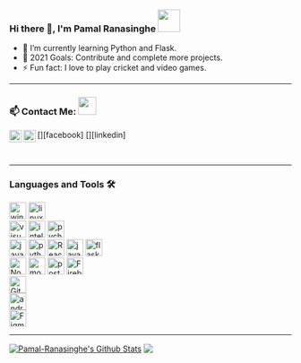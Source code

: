 ### Hi there 👋, I'm Pamal Ranasinghe <img src="https://img.icons8.com/color/96/000000/sri-lanka.png" height="40"/>

- 🌱 I’m currently learning Python and Flask.
- 🥅 2021 Goals: Contribute and complete more projects.
- ⚡ Fun fact: I love to play cricket and video games.


---

### 📫 Contact Me: <img src="https://media.giphy.com/media/LnQjpWaON8nhr21vNW/giphy.gif" height="32">


[<img align="left" alt="Pamal-Ranasinghe | Facebook" height="22px" src="https://img.icons8.com/fluent/240/000000/facebook-new.png"/>][facebook]
[<img align="left" alt="Pamal-Ranasinghe | LinkedIn" height="22px" src="https://img.icons8.com/fluent/240/000000/linkedin.png"/>][linkedin]
<!-- 
[<img align="left" alt="Sabesan | Facebook" height="22px" src="https://img.icons8.com/fluent/240/000000/facebook-new.png"/>][facebook]
[<img align="left" alt="Sabesan | Instagram" height="22px" src="https://img.icons8.com/fluent/240/000000/instagram-new.png"/>][instagram]
[<img align="left" alt="Sabesan | Messenger" height="22px" src="https://img.icons8.com/fluent/240/000000/facebook-messenger--v2.png"/>][messenger]
[<img align="left" alt="Sabesan | LinkedIn" height="22px" src="https://img.icons8.com/fluent/240/000000/linkedin.png"/>][linkedin]
[<img align="left" alt="Sabesan | Skype" height="22px" src="https://img.icons8.com/color/240/000000/skype--v1.png"/>][skype]
[<img align="left" alt="Sabesan | Telegram" height="22px" src="https://img.icons8.com/color/240/000000/telegram-app--v1.png"/>][telegram] -->

<br />


---

### Languages and Tools 🛠️

<p><img alt="windows" width="30px" src="https://img.icons8.com/color/240/000000/windows-10.png">
<!--   <img alt="macos" width="30px" src="https://img.icons8.com/officel/160/000000/mac-logo.png"> -->
  <img alt="linux" width="30px" src="https://img.icons8.com/color/96/000000/linux.png">
<br />
<img alt="visual studio code" width="30px" src="https://img.icons8.com/fluent/240/000000/visual-studio-code-2019.png" />
<img alt="intellij" width="30px" src="https://img.icons8.com/color/48/000000/intellij-idea.png"/>
<img alt="pycharm" width="30px" src="https://img.icons8.com/color/48/000000/pycharm.png"/>
<!-- <img alt="PyCharm" width="30px" src="https://img.icons8.com/fluent/240/000000/PyCharm.png" /> -->
<br />
<!-- <img alt="html5" width="30px" src="https://img.icons8.com/color/240/000000/html-5.png">
<img alt="css3" width="30px" src="https://img.icons8.com/color/240/000000/css3.png"> -->
<img alt="javascript" width="30px" src="https://img.icons8.com/color/240/000000/javascript.png" />
<img alt="python" width="30px" src="https://img.icons8.com/color/240/000000/python.png">
<img alt="ReactJs" width="30px" src="https://img.icons8.com/color/240/000000/react-native.png"/>
<img alt="java" width="30px" src="https://img.icons8.com/color/240/000000/java-coffee-cup-logo--v1.png"/>
<!-- <img alt="react-native" width="30px" src="https://img.icons8.com/color/240/000000/react-native.png"/> -->
<img alt="flask" width="30px" src="https://img.icons8.com/nolan/50/flask.png"/>
<!-- <img alt="flutter" width="30px" src="https://img.icons8.com/color/240/000000/flutter.png"/> -->
<!-- <img alt="angularjs" width="30px" src="https://img.icons8.com/color/240/000000/angularjs.png"/> -->
<!-- <img alt="vue-js" width="30px" src="https://img.icons8.com/color/240/000000/vue-js.png"/> -->
<br />
<img alt="Node.js" width="30px" src="https://img.icons8.com/color/240/000000/nodejs.png">
<img alt="mongodb" width="30px" src="https://img.icons8.com/color/240/000000/mongodb.png">
<img alt="postgres" width="30px" src="https://img.icons8.com/color/48/000000/postgreesql.png"/>
<img alt="Firebase" width="30px" src="https://img.icons8.com/color/240/000000/firebase.png"/>
<br />
<img alt="Git" width="30px" src="https://img.icons8.com/color/240/000000/git.png">
<br />
<img alt="android" width="30px" src="https://img.icons8.com/color/240/000000/android-os.png"/>
<!-- <img alt="ios" width="30px" src="https://img.icons8.com/color/240/000000/ios-logo.png"/> -->
<br />
<img alt="Figma" width="30px" src="https://img.icons8.com/fluent/240/000000/figma.png"/>
<!-- <img alt="adobeXD" width="30px" src="https://img.icons8.com/color/240/000000/adobe-xd--v1.png"/> -->
<!-- <img alt="Sketch" width="30px" src="https://img.icons8.com/plasticine/200/000000/sketch.png"/></p> -->


---
<!-- 
[![Didula's github stats](https://github-readme-stats.vercel.app/api?username=Didula-Lakminda)](https://github.com/Didula-Lakminda/github-readme-stats)

[![Top Langs](https://github-readme-stats.vercel.app/api/top-langs/?username=Didula-Lakminda)](https://github.com/Didula-Lakminda/github-readme-stats) -->

<a href="https://github-readme-stats.vercel.app/api?username=Pamal-Ranasinghe&show_icons=true&hide_border=true&count_private=true&include_all_commits=true&theme=algolia">
	<img align="center" alt="Pamal-Ranasinghe's Github Stats" src="https://github-readme-stats.vercel.app/api?username=Pamal-Ranasinghe&show_icons=true&hide_border=true&count_private=true&include_all_commits=true&theme=algolia" /></a>
<a href="https://github-readme-stats.vercel.app/api/top-langs/?username=Pamal-Ranasinghe&layout=compact&theme=algolia">
	<img align="center" src="https://github-readme-stats.vercel.app/api/top-langs/?username=Pamal-Ranasinghe&layout=compact&theme=algolia" />
</a>

<!-- [linkedin]: https://www.linkedin.com/in/didula-lakminda/
[facebook]: https://www.facebook.com/dmax.lakminda/ -->
<!-- [hackerank]: https://www.hackerrank.com/didulalakminda31

<br />


